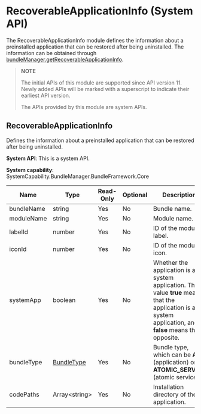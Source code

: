 # RecoverableApplicationInfo (System API)

The RecoverableApplicationInfo module defines the information about a preinstalled application that can be restored after being uninstalled. The information can be obtained through [bundleManager.getRecoverableApplicationInfo](./js-apis-bundleManager-sys.md#bundlemanagergetrecoverableapplicationinfo11).

> **NOTE**
>
> The initial APIs of this module are supported since API version 11. Newly added APIs will be marked with a superscript to indicate their earliest API version.
>
> The APIs provided by this module are system APIs.

## RecoverableApplicationInfo

Defines the information about a preinstalled application that can be restored after being uninstalled.

**System API**: This is a system API.

**System capability**: SystemCapability.BundleManager.BundleFramework.Core

| Name            | Type                          | Read-Only| Optional| Description                  |
| ---------------- | ------------------------------ | ---- | ---- | ---------------------- |
| bundleName       | string                         | Yes  | No  | Bundle name.      |
| moduleName       | string                         | Yes  | No  | Module name.|
| labelId          | number                         | Yes  | No  | ID of the module label.    |
| iconId           | number                         | Yes  | No  | ID of the module icon.   |
| systemApp        | boolean                        | Yes  | No  | Whether the application is a system application. The value **true** means that the application is a system application, and **false** means the opposite. |
| bundleType       |[BundleType](js-apis-bundleManager.md#bundletype)             | Yes  | No  | Bundle type, which can be **APP** (application) or **ATOMIC_SERVICE** (atomic service).                               |
| codePaths        | Array\<string>                 | Yes  | No  | Installation directory of the application.         |
